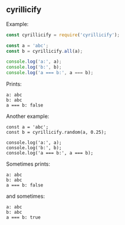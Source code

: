 cyrillicify
-

Example:

```js
const cyrillicify = require('cyrillicify');

const a = 'abc';
const b = cyrillicify.all(a);

console.log('a:', a);
console.log('b:', b);
console.log('a === b:', a === b);
```
Prints:
```
a: abc
b: аbс
a === b: false
```

Another example:
```
const a = 'abc';
const b = cyrillicify.random(a, 0.25);

console.log('a:', a);
console.log('b:', b);
console.log('a === b:', a === b);
```
Sometimes prints:
```
a: abc
b: abс
a === b: false
```
and sometimes:
```
a: abc
b: abc
a === b: true
```
